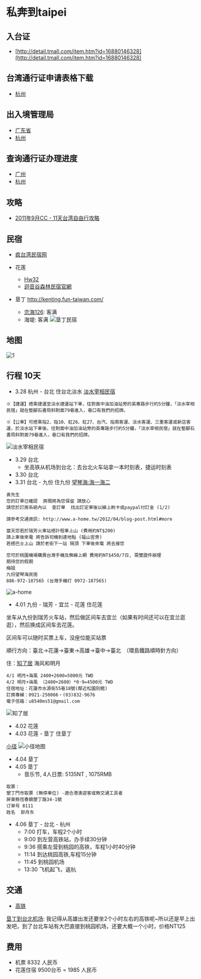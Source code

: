 # 私奔到taipei

## 入台证

* [http://detail.tmall.com/item.htm?id=16880146328](http://detail.tmall.com/item.htm?id=16880146328)

## 台湾通行证申请表格下载

* [杭州](http://www.hzcrj.gov.cn/)

## 出入境管理局

* [广东省](http://www.gdcrj.com/)
* [杭州](http://www.hzcrj.gov.cn/)

## 查询通行证办理进度

* [广州](http://www.gdcrj.com/wsfwdt/zjsd/)
* [杭州](http://www.zjsgat.gov.cn:8080/was/portals/webSend/crj.jsp)

## 攻略

* [2011年9月CC - 11天台湾自由行攻略](http://www.douban.com/group/topic/22910437/)

## 民宿

* [疯台湾民宿网](http://www.fun-taiwan.com/)

* 花莲
  - [Hw32](http://hualien.fun-taiwan.com/OuterWeb/Container.aspx?hid=002-I041)
  - [迴音谷森林民宿官網](http://hualien.fun-taiwan.com/OuterWeb/Container.aspx?hid=002-418)
* 垦丁 http://kenting.fun-taiwan.com/
  - [恋海126](http://www.lovesea126.idv.tw/): 客满
  - 海堤: 客满
![垦丁民宿](http://s16.sinaimg.cn/orignal/45153f56gc242166bacef)

## 地图

![1](http://ww2.sinaimg.cn/large/6cfc7910jw1e26xoryax9j.jpg)

## 行程 10天

* 3.28 杭州 - 台北 住台北淡水 [淡水宰相民宿](http://zs.okgo.tw/traffic.html)

```
※【捷運】搭乘捷運至淡水捷運站下車，往對面中油加油站旁的英專路步行約5分鐘，「淡水宰相民宿」就在墊腳石書局斜對面79巷進入，巷口有我們的招牌。

※【公車】可搭乘指2、指10、紅26、紅27、台汽、指南客運、淡水客運、三重客運或新店客運，於淡水站下車後，往對面中油加油站旁的英專路步行約5分鐘，「淡水宰相民宿」就在墊腳石書局斜對面79巷進入，巷口有我們的招牌。
```

![淡水宰相民宿](http://nfs.nodeblog.org/f/d/fdafd91c9ed51022512cc6fa6c9b9573.jpg)

* 3.29 台北
  * 坐高铁从机场到台北：去台北火车站拿一本时刻表，捷运时刻表
* 3.30 台北
* 3.31 台北 - 九份 住九份 [望琴海:海一海二](http://www.a-home.tw/2009/06/blog-post_24.html)

```
袁先生
您的訂單已確認  房間將為您保留 請放心
請您於訂房系統內以  查訂單  找出訂定單後以線上刷卡或paypal付訂金 (1/2)
 
請參考交通資訊: http://www.a-home.tw/2012/04/blog-post.html#more

當天您若於瑞芳火車站搭計程車上山 (費用約NT$200) 
請上車後來電 將告訴司機到達地點 (福山宮旁)
若搭巴士上山 請於老街下一站 隔頂 下車後來電 將去接您

您可於桃園機場購賣台灣手機及無線上網 費用約NT$450/7日, 需雙證件辦理
期待您的假期
梅姐
九份望琴海民宿
886-972-187565 (台灣手機打 0972-187565)
```

![a-home](http://nfs.nodeblog.org/f/0/f0020492c4e11fc75b9603622a904727.jpg)
  
* 4.01 九份 - 瑞芳 - 宜兰 - 花莲 住花莲 

坐车从九份到瑞芳火车站，然后做区间车去宜兰（如果有时间还可以在宜兰逛逛），然后换成区间车去花莲。

区间车可以随时买票上车，没座位能买站票

順行方向：臺北→花蓮→臺東→高雄→臺中→臺北　（環島鐵路順時針方向）

住：[知了居](http://www.cicada-home.com.tw/room01.html) 海风和明月

```
4/1 明月+海風 2400+2600=5000元 TWD
4/2 明月+诲風 （2400+2600）*0·9=4500元 TWD
住宿地址：花蓮市水源街55巷18號(鄰近松園別館) 
訂房專線：0921-250066‧(03)832-9676
電子信箱：u8540ms51@gmail.com
```
![知了居](http://nfs.nodeblog.org/8/7/877abf63f6c29e5a5d4dc8ed2d4dc0c6.jpg)
  
* 4.02 花莲
* 4.03 花莲 - 垦丁 住垦丁

[小径](http://www.kenting.net.tw/)
![小径地图](http://nfs.nodeblog.org/3/0/307c4d02c44dad01ad5a45bb9d586cba.gif)

* 4.04 垦丁
* 4.05 垦丁
  - 音乐节, 4人日票: 5135NT , 1075RMB
  
```
取票：
墾丁門市取票 (無停車位) -適合港澳遊客或無交通工具者 
屏東縣恆春鎮墾丁路34-1號
订单号 8111
姓名  郭舟东
```
  
* 4.06 垦丁 - 台北 - 杭州
    - 7:00  打车，车程2个小时
    - 9:00  到左营高铁站，办手续30分钟
    - 9:36  搭乘左营到桃园的高铁，车程1小时40分钟
    - 11:14 到达桃园高铁,车程15分钟
    - 11:45 到桃园机场
    - 13:30 飞机起飞，返杭 

## 交通

* [高铁](http://www.thsrc.com.tw/tc/index.asp)

[垦丁到台北机场](http://www.douban.com/group/topic/19442642/):
我记得从高雄出发还要坐2个小时左右的高铁呢~所以还是早上出发吧，到了台北车站有大巴直接到桃园机场，还要大概一个小时，价格NT125

## 费用

* 机票 8332 人民币
* 花莲住宿 9500台币 = 1985 人民币
